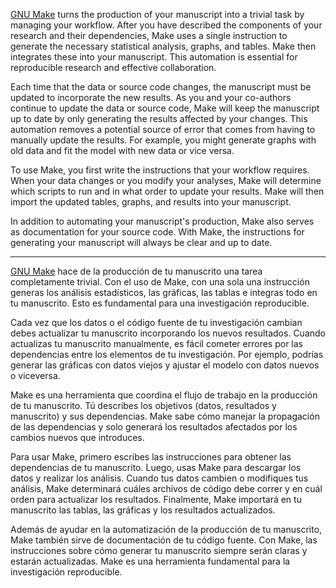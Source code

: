 [GNU Make](https://en.wikipedia.org/wiki/Make_(software)) turns the production of your manuscript
into a trivial task by managing your workflow. After you have described the components of your
research and their dependencies, Make uses a single instruction to generate the necessary statistical
analysis, graphs, and tables. Make then integrates these into your manuscript. This automation is
essential for reproducible research and effective collaboration.

Each time that the data or source code changes, the manuscript must be updated to incorporate the new results. 
As you and your co-authors continue to update the data or source code, Make will keep the manuscript up to date 
by only generating the results affected by your changes. This automation removes a potential source of error that comes from having to manually update the results. For example, you might generate graphs with old data and fit the model with new data or vice versa.

To use Make, you first write the instructions that your workflow
requires. When your data changes or you modify your analyses, Make will determine which scripts to run and in what order to update your
results. Make will then import the updated tables, graphs, and results into your manuscript.

In addition to automating your manuscript's production, Make also serves as documentation for your source code. With Make, the instructions for
generating your manuscript will always be clear and up to date.

---

[GNU Make](https://en.wikipedia.org/wiki/Make_(software)) hace de la producción de tu manuscrito una
tarea completamente trivial. Con el uso de Make, con una sola una instrucción generas los análisis
estadísticos, las gráficas, las tablas e integras todo en tu manuscrito. Esto es fundamental para
una investigación reproducible.

Cada vez que los datos o el código fuente de tu investigación cambian debes actualizar tu manuscrito
incorporando los nuevos resultados. Cuando actualizas tu manuscrito manualmente, es fácil cometer
errores por las dependencias entre los elementos de tu investigación. Por ejemplo, podrías generar
las gráficas con datos viejos y ajustar el modelo con datos nuevos o viceversa.

Make es una herramienta que coordina el flujo de trabajo en la producción de tu manuscrito. Tú
describes los objetivos (datos, resultados y manuscrito) y sus dependencias. Make sabe cómo manejar
la propagación de las dependencias y solo generará los resultados afectados por los cambios nuevos
que introduces.

Para usar Make, primero escribes las instrucciones para obtener las dependencias de tu manuscrito.
Luego, usas Make para descargar los datos y realizar los análisis. Cuando tus datos cambien o
modifiques tus análisis, Make determinará cuáles archivos de código debe correr y en cuál orden para
actualizar los resultados. Finalmente, Make importará en tu manuscrito las tablas, las gráficas y
los resultados actualizados.

Además de ayudar en la automatización de la producción de tu manuscrito, Make también sirve de
documentación de tu código fuente. Con Make, las instrucciones sobre cómo generar tu manuscrito
siempre serán claras y estarán actualizadas. Make es una herramienta fundamental para la
investigación reproducible.
